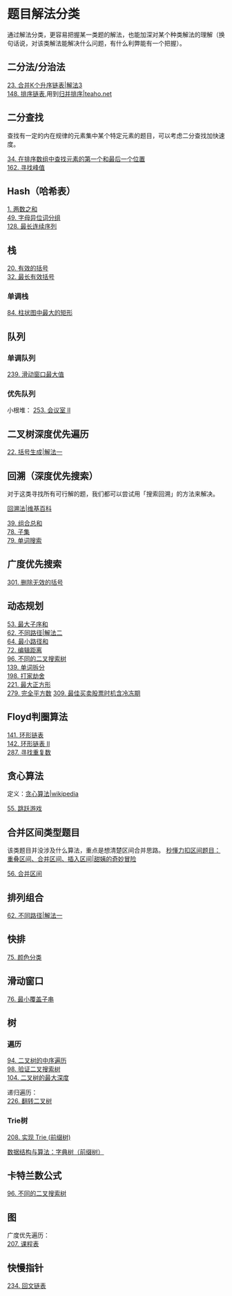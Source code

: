 # 题目解法分类

通过解法分类，更容易把握某一类题的解法，也能加深对某个种类解法的理解（换句话说，对该类解法能解决什么问题，有什么利弊能有一个把握）。

## 二分法/分治法

[23. 合并K个升序链表|解法3](src/main/java/net/teaho/algorhythm/leetcode/alg023mergeKLists/Solution3.java)  
[148. 排序链表](src/main/java/net/teaho/algorhythm/leetcode/alg148/Solution.java),用到[归并排序|teaho.net](https://java-api-learning.gitbook.teaho.net/book/algorithm/merge_sort.html)

## 二分查找

查找有一定的内在规律的元素集中某个特定元素的题目，可以考虑二分查找加快速度。

[34. 在排序数组中查找元素的第一个和最后一个位置](src/main/java/net/teaho/algorhythm/leetcode/alg034/Solution.java)  
[162. 寻找峰值](src/main/java/net/teaho/algorhythm/leetcode/alg162/Solution.java)

## Hash（哈希表）

[1. 两数之和](src/main/java/net/teaho/algorhythm/leetcode/alg001twoSum/Solution.java)  
[49. 字母异位词分组](src/main/java/net/teaho/algorhythm/leetcode/alg049/Solution.java)  
[128. 最长连续序列](src/main/java/net/teaho/algorhythm/leetcode/alg128/Solution.java)  


## 栈

[20. 有效的括号](src/main/java/net/teaho/algorhythm/leetcode/alg020validParentheses/Solution.java)  
[32. 最长有效括号](src/main/java/net/teaho/algorhythm/leetcode/alg032longestValidParentheses/Solution2.java)  

### 单调栈

[84. 柱状图中最大的矩形](src/main/java/net/teaho/algorhythm/leetcode/alg084/Solution.java)  


## 队列

### 单调队列


[239. 滑动窗口最大值](src/main/java/net/teaho/algorhythm/leetcode/alg239/Solution.java)


### 优先队列


小根堆：
[253. 会议室 II](src/main/java/net/teaho/algorhythm/leetcode/alg253/Solution.java)




## 二叉树深度优先遍历

[22. 括号生成|解法一](src/main/java/net/teaho/algorhythm/leetcode/alg022/Solution.java)  

## 回溯（深度优先搜索）

对于这类寻找所有可行解的题，我们都可以尝试用「搜索回溯」的方法来解决。  

[回溯法|维基百科](https://zh.wikipedia.org/zh-hans/%E5%9B%9E%E6%BA%AF%E6%B3%95)  

[39. 组合总和](src/main/java/net/teaho/algorhythm/leetcode/alg039combinationSum/Solution.java)  
[78. 子集](src/main/java/net/teaho/algorhythm/leetcode/alg078/Solution.java)  
[79. 单词搜索](src/main/java/net/teaho/algorhythm/leetcode/alg079/Solution.java)  

## 广度优先搜索

[301. 删除无效的括号](src/main/java/net/teaho/algorhythm/leetcode/alg301/Solution1.java)

## 动态规划

[53. 最大子序和](src/main/java/net/teaho/algorhythm/leetcode/alg053/Solution.java)  
[62. 不同路径|解法二](src/main/java/net/teaho/algorhythm/leetcode/alg062/Solution2.java)  
[64. 最小路径和](src/main/java/net/teaho/algorhythm/leetcode/alg064minimumPathSum/Solution.java)  
[72. 编辑距离](src/main/java/net/teaho/algorhythm/leetcode/alg072/Solution.java)  
[96. 不同的二叉搜索树](src/main/java/net/teaho/algorhythm/leetcode/alg096/Solution.java)  
[139. 单词拆分](src/main/java/net/teaho/algorhythm/leetcode/alg139/Solution.java)  
[198. 打家劫舍](src/main/java/net/teaho/algorhythm/leetcode/alg198houseRobber/Solution.java)  
[221. 最大正方形](src/main/java/net/teaho/algorhythm/leetcode/alg221maximalSquare/Solution.java)  
[279. 完全平方数](src/main/java/net/teaho/algorhythm/leetcode/alg279/Solution.java)
[ 309. 最佳买卖股票时机含冷冻期](src/main/java/net/teaho/algorhythm/leetcode/alg309/Solution.java)


## Floyd判圈算法

[141. 环形链表](src/main/java/net/teaho/algorhythm/leetcode/alg141/Solution.java)  
[142. 环形链表 II](src/main/java/net/teaho/algorhythm/leetcode/alg142/Solution.java)  
[287. 寻找重复数](src/main/java/net/teaho/algorhythm/leetcode/alg287/Solution.java)  
 
## 贪心算法

定义：[贪心算法|wikipedia](https://zh.wikipedia.org/wiki/%E8%B4%AA%E5%BF%83%E7%AE%97%E6%B3%95)  

[55. 跳跃游戏](src/main/java/net/teaho/algorhythm/leetcode/alg55jumpGame/Solution.java)  

 

## 合并区间类型题目

该类题目并没涉及什么算法，重点是想清楚区间合并思路。
[秒懂力扣区间题目：重叠区间、合并区间、插入区间|甜姨的奇妙冒险](https://mp.weixin.qq.com/s/ioUlNa4ZToCrun3qb4y4Ow)

[56. 合并区间](src/main/java/net/teaho/algorhythm/leetcode/alg56mergeIntervals/Solution.java)  

## 排列组合

[62. 不同路径|解法一](src/main/java/net/teaho/algorhythm/leetcode/alg062/Solution1.java)  


## 快排

[75. 颜色分类](src/main/java/net/teaho/algorhythm/leetcode/alg075/Solution.java)  

## 滑动窗口

[76. 最小覆盖子串](src/main/java/net/teaho/algorhythm/leetcode/alg076/Solution.java)  

## 树

### 遍历

[94. 二叉树的中序遍历](src/main/java/net/teaho/algorhythm/leetcode/alg094/Solution.java)  
[98. 验证二叉搜索树](src/main/java/net/teaho/algorhythm/leetcode/alg098/Solution.java)  
[104. 二叉树的最大深度](src/main/java/net/teaho/algorhythm/leetcode/alg104/Solution.java)  

递归遍历：  
[226. 翻转二叉树](src/main/java/net/teaho/algorhythm/leetcode/alg226/Solution.java)


### Trie树

[208. 实现 Trie (前缀树)](src/main/java/net/teaho/algorhythm/leetcode/alg208/Trie.java)

[数据结构与算法：字典树（前缀树）](https://zhuanlan.zhihu.com/p/28891541)

## 卡特兰数公式

[96. 不同的二叉搜索树](src/main/java/net/teaho/algorhythm/leetcode/alg096/Solution.java)  

## 图

广度优先遍历：  
[207. 课程表](src/main/java/net/teaho/algorhythm/leetcode/alg207/Solution.java)  


## 快慢指针

[234. 回文链表](src/main/java/net/teaho/algorhythm/leetcode/alg234/Solution.java)  
 

